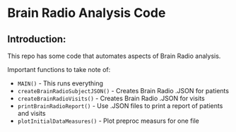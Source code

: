 Brain Radio Analysis Code 
==========================

Introduction: 
-------------

This repo has some code that automates aspects of Brain Radio analysis. 

Important functions to take note of: 

* `MAIN()` - This runs everything 
* `createBrainRadioSubjectJSON()` - Creates Brain Radio .JSON for patients 
* `createBrainRadioVisits()` - Creates Brain Radio .JSON for visits
* `printBrainRadioReport()` - Use .JSON files to print a report of patients and visits  
* `plotInitialDataMeasures()` - Plot preproc measurs for one file 